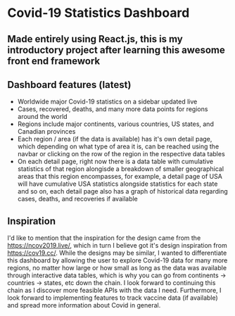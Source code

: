 # Covid-19 Statistics Dashboard

## Made entirely using React.js, this is my introductory project after learning this awesome front end framework
## Dashboard features (latest)
* Worldwide major Covid-19 statistics on a sidebar updated live
* Cases, recovered, deaths, and many more data points for regions around the world
* Regions include major continents, various countries, US states, and Canadian provinces
* Each region / area (if the data is available) has it's own detail page, which depending on what type of area it is, can be reached using the navbar or clicking on the row of the region in the respective data tables
* On each detail page, right now there is a data table with cumulative statistics of that region alongisde a breakdown of smaller geographical areas that this region encompasses, for example, a detail page of USA will have cumulative USA statistics alongside statistics for each state and so on, each detail page also has a graph of historical data regarding cases, deaths, and recoveries if available
## Inspiration
I'd like to mention that the inspiration for the design came from the https://ncov2019.live/, which in turn I believe got it's design inspiration from https://cov19.cc/. While the designs may be similar, I wanted to differentiate this dashboard by allowing the user to explore Covid-19 data for many more regions, no matter how large or how small as long as the data was available through interactive data tables, which is why you can go from continents -> countries -> states, etc down the chain. I look forward to continuing this chain as I discover more feasible APIs with the data I need. Furthermore, I look forward to implementing features to track vaccine data (if available) and spread more information about Covid in general. 
